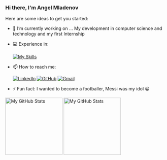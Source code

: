 ### Hi there, I'm Angel Mladenov <img src="https://media.giphy.com/media/hvRJCLFzcasrR4ia7z/giphy.gif" width="5px">


Here are some ideas to get you started:

- 🔭 I’m currently working on ... Мy development in computer science and technology and my first Internship

- 💻 Experience in: <br><br>
[![My Skills](https://skillicons.dev/icons?i=java,spring,androidstudio,js,nodejs,mysql,cs,dotnet,html,css,php,wordpress,bootstrap,github,idea,vscode,visualstudio,regex,stackoverflow)](https://skillicons.dev)
 
- 📫 How to reach me:

  [![LinkedIn](https://img.shields.io/badge/-LinkedIn-0e76a8?style=flat-square&logo=Linkedin&logoColor=white)](https://www.linkedin.com/in/angel-mladenov-8aa447181/)
  [![GitHub](https://img.shields.io/badge/-Github-000000?style=flat-square&logo=Github&logoColor=white)](https://github.com/velk20)
  [![Gmail](https://img.shields.io/badge/Gmail-D14836?style=flat-square&logo=gmail&logoColor=white)](mailto:angelmladenov3@gmail.com)

- ⚡ Fun fact: I wanted to become a footballer, Messi was my idol 😀

<p>
<!-- <summary>:zap: GitHub Stats</summary> -->
  <img height="180em" alt="My GitHub Stats" src="https://github-readme-stats.vercel.app/api?username=velk20&show_icons=true&bg_color=00000000&hide_border=true&text_color=3498db&&count_private=true&include_all_commits=true" />

  <img height="180em" alt="My GitHub Stats" src="https://github-readme-stats.vercel.app/api/top-langs/?username=velk20&langs_count=8&layout=compact&hide_border=true&bg_color=00000000&text_color=3498db&&count_private=true&include_all_commits=true" />
</p>

